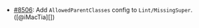 * [#8506](https://github.com/rubocop/rubocop/issues/8506): Add `AllowedParentClasses` config to `Lint/MissingSuper`. ([@iMacTia][])

